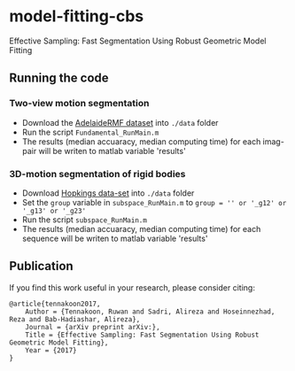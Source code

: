 # model-fitting-cbs
Effective Sampling: Fast Segmentation Using Robust Geometric Model Fitting


## Running the code

### Two-view motion segmentation
* Download the [AdelaideRMF dataset](https://cs.adelaide.edu.au/users/hwong/doku.php?id=data) into `./data` folder 
* Run the script `Fundamental_RunMain.m`
* The results (median accuaracy, median computing time) for each imag-pair will be writen to matlab variable 'results'


### 3D-motion segmentation of rigid bodies
* Download [Hopkings data-set](http://vision.jhu.edu/data/) into `./data` folder
* Set the `group` variable in `subspace_RunMain.m` to `group = '' or '_g12' or '_g13' or '_g23'`
* Run the script `subspace_RunMain.m`
* The results (median accuaracy, median computing time) for each sequence will be writen to matlab variable 'results'


## Publication

If you find this work useful in your research, please consider citing:

    @article{tennakoon2017,
        Author = {Tennakoon, Ruwan and Sadri, Alireza and Hoseinnezhad, Reza and Bab-Hadiashar, Alireza},
        Journal = {arXiv preprint arXiv:},
        Title = {Effective Sampling: Fast Segmentation Using Robust Geometric Model Fitting},
        Year = {2017}
    }